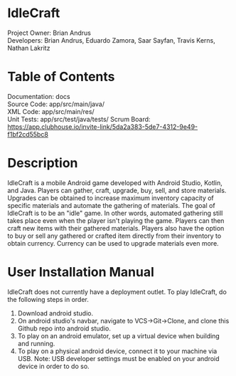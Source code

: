 # IdleCraft
Project Owner: Brian Andrus  
Developers:    Brian Andrus, Eduardo Zamora, Saar Sayfan, Travis Kerns, Nathan Lakritz   

# Table of Contents
Documentation: docs  
Source Code:   app/src/main/java/  
XML Code:      app/src/main/res/  
Unit Tests:    app/src/test/java/tests/
Scrum Board:   https://app.clubhouse.io/invite-link/5da2a383-5de7-4312-9e49-f1bf2cd55bc8

# Description
IdleCraft is a mobile Android game developed with Android Studio, Kotlin, and Java. Players can gather, craft, upgrade, buy, sell, and store materials. Upgrades can be obtained to increase maximum inventory capacity of specific materials and automate the gathering of materials. The goal of IdleCraft is to be an "idle" game. In other words, automated gathering still takes place even when the player isn't playing the game. Players can then craft new items with their gathered materials. Players also have the option to buy or sell any gathered or crafted item directly from their inventory to obtain currency. Currency can be used to upgrade materials even more.  

# User Installation Manual
IdleCraft does not currently have a deployment outlet. To play IdleCraft, do the following steps in order.  
  1) Download android studio.  
  2) On android studio's navbar, navigate to VCS->Git->Clone, and clone this Github repo into android studio.  
  3) To play on an android emulator, set up a virtual device when building and running.  
  4) To play on a physical android device, connect it to your machine via USB. Note: USB developer settings must be enabled on your 
     android device in order to do so.  
